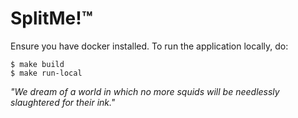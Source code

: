 # SplitMe!™

Ensure you have docker installed. To run the application locally, do:

```
$ make build
$ make run-local
````

_"We dream of a world in which no more squids will be needlessly slaughtered for their ink."_
